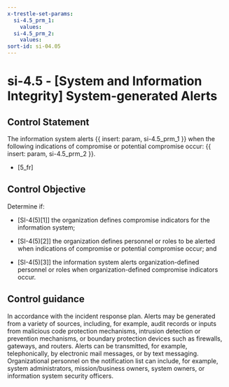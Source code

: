 ```yaml
---
x-trestle-set-params:
  si-4.5_prm_1:
    values:
  si-4.5_prm_2:
    values:
sort-id: si-04.05
---
```


# si-4.5 - \[System and Information Integrity\] System-generated Alerts

## Control Statement

The information system alerts {{ insert: param, si-4.5_prm_1 }} when the following indications of compromise or potential compromise occur: {{ insert: param, si-4.5_prm_2 }}.

- \[5_fr\]

## Control Objective

Determine if:

- \[SI-4(5)[1]\] the organization defines compromise indicators for the information system;

- \[SI-4(5)[2]\] the organization defines personnel or roles to be alerted when indications of compromise or potential compromise occur; and

- \[SI-4(5)[3]\] the information system alerts organization-defined personnel or roles when organization-defined compromise indicators occur.

## Control guidance

In accordance with the incident response plan.
Alerts may be generated from a variety of sources, including, for example, audit records or inputs from malicious code protection mechanisms, intrusion detection or prevention mechanisms, or boundary protection devices such as firewalls, gateways, and routers. Alerts can be transmitted, for example, telephonically, by electronic mail messages, or by text messaging. Organizational personnel on the notification list can include, for example, system administrators, mission/business owners, system owners, or information system security officers.
